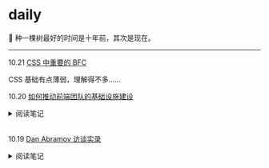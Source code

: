 # daily

🌱 种一棵树最好的时间是十年前，其次是现在。

<hr />

10.21 [CSS 中重要的 BFC](https://segmentfault.com/a/1190000013023485)

CSS 基础有点薄弱，理解得不多……

10.20 [如何推动前端团队的基础设施建设](https://juejin.cn/post/6844904093434019853)

<details>
<summary>阅读笔记</summary><br />

> “技术基建”，就是研发团队的技术基础设施建设，是一个团队通用的技术能力沉淀。

> 业务支撑 是 <ins>活在当下</ins><br/>
> 技术基建 是 <ins>活好未来</ins>

> **技术的价值在于解决业务问题**，“业务支撑” 和 “基础建设” 从来都是同一件事的两个面，这个 “同一件事”，就是帮助业务解决问题。任何脱离解决实际场景而发起的基建，都需要重新审视甚至不应被鼓励。

> 有时候阶段性的忙和加班是不可避免的……当这一阵过去后，团队一定要思考，怎么做能更高效。站在未来看今天，如果一年、两年后，业务量增长 N 倍，那时候该如何支持，现在的方式是否能满足？不可能靠堆人，只能靠技术建设去提效降成本，这就是基建最核心的价值：帮助业务更好的活在未来。

![](./assets/images/研发流程闭环.png)

<p align="center">研发流程闭环</p>

> **提效**、**体验**、**稳定性**，是基建要解决的最重要的目标，通用的公式是 标准化 + 规范化 + 工具化 + 自动化，能力完备后可以进一步提升到平台化 + 产品化。

后续详细介绍了**基建怎么搞**，甚至做了一个桌面客户端，基本所有的操作都能通过客户端实现，开发者只需要专注编码就行了，让我大受震撼，前端基建还能这么玩。

> 技术的价值，在于解决业务问题；人的身价，在于解决问题的能力。但解决问题，技术基建绝不是银弹，甚至在我来看，都不是排在前三位的。
>
> 业务架构 - 业务产品的抽象、设计、架构的合理性，是影响投入产出比的重要因素。<br />
> 业务支撑 - 研发团队的首要责任，是帮助业务活在当下，做好支撑。对于创业期团队尤是如此。<br />
> 流程制度 - 优异的治理结构（流程、制度）带来的正向影响，往往会出乎人们的认知。<br />
> 基础设施 - 技术的基础设施建设，是为了业务更好的活在未来，但基建并不是银弹。

> 最后，思考一个问题：因为你，什么会变得不一样？

</details>
<br />

10.19 [Dan Abramov 访谈实录](https://mp.weixin.qq.com/s/SBVE34dW9g4BsabmLJV9wg)

<details>
<summary>阅读笔记</summary><br />

> 不应该去浮于表面地去讨论哪个库更好，而是去看你要处理的状态是什么种类，使用这些库的目的是什么，选用不同方案带来的差异是什么。

[TODO] 关于提及的 React Query，Apollo 和 React Relay 库，有空学习一下具体的 API 设计和代码实现。

> 关于 React 入门难的原因，其一是需要 JavaScript 编程基础，其二是开发环境，如果使用 Next.js 或 create-react-app 作为项目起点是一个不错的开始。

另外个人认为 UmiJS 对于国内玩家来说也是一个不错的开始。

> React 避坑，其一是不变性（immutability），其二理解 React 的渲染流程应当是纯粹的（Rendering is supposed to be pure），当组件进行渲染的时候，它就是在计算下一个 UI 应该长什么样子，你不应该在渲染流程中掺杂其他的操作。我认为理解 UI 是计算结果 （UI is a calculation）这个范式是非常重要的。

> 前端发展太快？如果你对已经存在的东西足够熟悉、理解足够深的话，你可能就不会对新出现的东西感到新奇了，因为它们某种程度上讲是同质化的东西。所以我觉得准备迎接新事物的最好方法就是去熟悉已有的东西，当你足够熟悉之后，你看到就只有相似性了。

> 如果要我讲 React 未来的样子的话，我希望它能够成为一个工具，一个帮助我写组件的工具，里面集成了 data-fetching，代码分割，动画渲染等等所有功能，而且这些功能都无缝地组合在一起。因为 React 的中心思想就是像乐高一样，将各部分功能组合起来，我们希望在未来能够支持这些功能。

> 我们对如何实现动画这个功能有自己的构想，这个构想会与 React 库深入结合，它会不同于我们现在看到的所有框架。

听起来就很让人期待了。

> 当我们提到 “Virtual-DOM” 这个词的时候，我们说的其实是一种 UI 在内存中的表现形式。这应该是你期望得到的东西，因为它为开发者提供了更多的选择。

关于 **React 的竞争力** 值得深入理解，感受到 React 还有无穷的创造力。

> **Server Component**，Client Component 和 Shared Component

> 对我来说，有一个能够无时无刻学习新事物的环境是最重要的。

</details>
